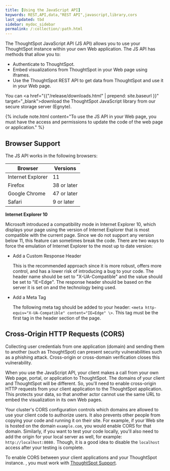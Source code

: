 ```yaml
---
title: [Using the JavaScript API]
keywords: REST,API,data,"REST API",javascript,library,cors
last_updated: tbd
sidebar: mydoc_sidebar
permalink: /:collection/:path.html
---
```

The ThoughtSpot JavaScript API (JS API) allows you to use your ThoughtSpot
instance within your own Web application. The JS API has methods that allow you
to:

-   Authenticate to ThoughtSpot.
-   Embed visualizations from ThoughtSpot in your Web page using iframes.
-   Use the ThoughtSpot REST API to get data from ThoughtSpot and use it in your Web page.

You can <a href="{{"/release/downloads.html" | prepend: site.baseurl }}" target="_blank">download the ThoughtSpot JavaScript library</a> from our secure storage server (Egnyte).

{% include note.html content="To use the JS API in your Web page, you must have the access and permissions to
update the code of the web page or application." %}

## Browser Support

The JS API works in the following browsers:

|Browser|Versions|
|-------|--------|
|Internet Explorer|11|
|Firefox|38 or later|
|Google Chrome|47 or later|
|Safari|9 or later|

**Internet Explorer 10**

Microsoft introduced a compatibility mode in Internet Explorer 10, which
displays your page using the version of Internet Explorer that is most
compatible with the current page. Since we do not support any version below 11,
this feature can sometimes break the code. There are two ways to force the
emulation of Internet Explorer to the most up to date version:

-   Add a Custom Response Header

    This is the recommended approach since it is more robust, offers more
    control, and has a lower risk of introducing a bug to your code. The header
    name should be set to "X-UA-Compatible" and the value should be set to
    "IE=Edge". The response header should be based on the server it is set on
    and the technology being used.

-   Add a Meta Tag

    The following meta tag should be added to your header: `<meta
    http-equiv="X-UA-Compatible" content="IE=Edge" \>`. This tag must be the
    first tag in the header section of the page.


## Cross-Origin HTTP Requests (CORS)

Collecting user credentials from one application (domain) and sending them to
another (such as ThoughtSpot) can present security vulnerabilities such as a
phishing attack. Cross-origin or cross-domain verification closes this vulnerability.

When you use the JavaScript API, your client makes a call from your own Web
page, portal, or application to ThoughtSpot. The domains of your client and
ThoughtSpot will be different. So, you'll need to enable cross-origin HTTP
requests from your client application to the ThoughtSpot application. This
protects your data, so that another actor cannot use the same URL to embed the
visualization in its own Web pages.

Your cluster's CORS configuration controls which domains are allowed to use your
client code to authorize users. It also prevents other people from copying your
code and running it on their site.  For example, if your Web site is hosted on
the domain `example.com`, you would enable CORS for that domain. Similarly, if
you want to test your code locally, you'll also need to add the origin for your
local server as well, for example: `http://localhost:8080.` Though, it is a good
idea to disable the `localhost` access after your testing is complete.

To enable CORS between your client applications and your ThoughtSpot instance. ,
you must work with <a href="mailto:support@thoughtspot.com">ThoughtSpot
Support</a>.

